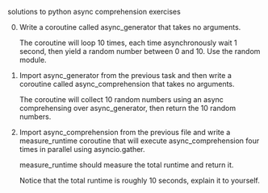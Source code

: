 solutions to python async comprehension exercises

0. Write a coroutine called async_generator that takes no arguments.

    The coroutine will loop 10 times, each time asynchronously wait 1 second, then yield a random number between 0 and 10. Use the random module.

1. Import async_generator from the previous task and then write a coroutine called async_comprehension that takes no arguments.

    The coroutine will collect 10 random numbers using an async comprehensing over async_generator, then return the 10 random numbers.

2. Import async_comprehension from the previous file and write a measure_runtime coroutine that will execute async_comprehension four times in parallel using asyncio.gather.

    measure_runtime should measure the total runtime and return it.

    Notice that the total runtime is roughly 10 seconds, explain it to yourself.
